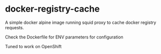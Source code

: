 # docker-registry-cache

A simple docker alpine image running squid proxy to cache docker registry requests.

Check the Dockerfile for ENV parameters for configuration

Tuned to work on OpenShift
